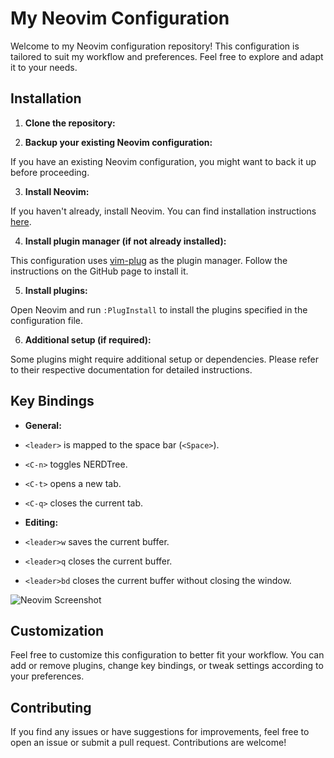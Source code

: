 # My Neovim Configuration

Welcome to my Neovim configuration repository! This configuration is tailored to suit my workflow and preferences. Feel free to explore and adapt it to your needs.

## Installation

1. **Clone the repository:**


2. **Backup your existing Neovim configuration:**

If you have an existing Neovim configuration, you might want to back it up before proceeding.

3. **Install Neovim:**

If you haven't already, install Neovim. You can find installation instructions [here](https://github.com/neovim/neovim/wiki/Installing-Neovim).

4. **Install plugin manager (if not already installed):**

This configuration uses [vim-plug](https://github.com/junegunn/vim-plug) as the plugin manager. Follow the instructions on the GitHub page to install it.

5. **Install plugins:**

Open Neovim and run `:PlugInstall` to install the plugins specified in the configuration file.

6. **Additional setup (if required):**

Some plugins might require additional setup or dependencies. Please refer to their respective documentation for detailed instructions.

## Key Bindings

- **General:**
- `<leader>` is mapped to the space bar (`<Space>`).
- `<C-n>` toggles NERDTree.
- `<C-t>` opens a new tab.
- `<C-q>` closes the current tab.

- **Editing:**
- `<leader>w` saves the current buffer.
- `<leader>q` closes the current buffer.
- `<leader>bd` closes the current buffer without closing the window.

![Neovim Screenshot](https://i.ibb.co/NsZrCgt/Screenshot-2024-03-16-195247.png)



## Customization

Feel free to customize this configuration to better fit your workflow. You can add or remove plugins, change key bindings, or tweak settings according to your preferences.

## Contributing

If you find any issues or have suggestions for improvements, feel free to open an issue or submit a pull request. Contributions are welcome!



